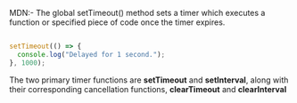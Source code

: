 MDN:- The global setTimeout() method sets a timer which executes a function or specified piece of code once the timer expires.


```javascript

setTimeout(() => {
  console.log("Delayed for 1 second.");
}, 1000);


```

The two primary timer functions are **setTimeout** and **setInterval**, along with their corresponding cancellation functions, **clearTimeout** and **clearInterval**

